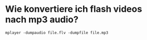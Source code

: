 # Wie konvertiere ich flash videos nach mp3 audio? 

	mplayer -dumpaudio file.flv -dumpfile file.mp3
